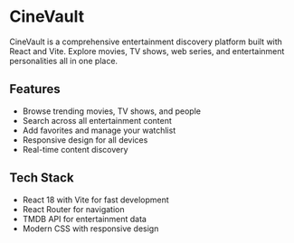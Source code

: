 # CineVault

CineVault is a comprehensive entertainment discovery platform built with React and Vite. Explore movies, TV shows, web series, and entertainment personalities all in one place.

## Features

- Browse trending movies, TV shows, and people
- Search across all entertainment content
- Add favorites and manage your watchlist
- Responsive design for all devices
- Real-time content discovery

## Tech Stack

- React 18 with Vite for fast development
- React Router for navigation
- TMDB API for entertainment data
- Modern CSS with responsive design